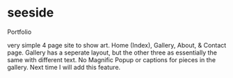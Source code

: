 # seeside
Portfolio

very simple 4 page site to show art. 
Home (Index), Gallery, About, & Contact page.
Gallery has a seperate layout, but the other three as essentially the same with different text.
No Magnific Popup or captions for pieces in the gallery. Next time I will add this feature.

